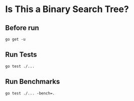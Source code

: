 # Is This a Binary Search Tree?

## Before run
`go get -u`

## Run Tests

`go test ./...`

## Run Benchmarks

`go test ./... -bench=.`
